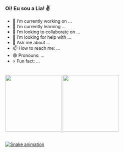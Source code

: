 ### Oi! Eu sou a Lia! ✌


- 🔭 I’m currently working on ...
- 🌱 I’m currently learning ...
- 👯 I’m looking to collaborate on ...
- 🤔 I’m looking for help with ...
- 💬 Ask me about ...
- 📫 How to reach me: ...
- 😄 Pronouns: ...
- ⚡ Fun fact: ...

 ##

<div>
  <a href="https://github.com/lialaurindo">
  <img height="180em" src="https://github-readme-stats.vercel.app/api?username=lialaurindo&show_icons=true&theme=merko&include_all_commits=true&count_private=true"/>
  <img height="180em" src="https://github-readme-stats.vercel.app/api/top-langs/?username=lialaurindo&layout=compact&langs_count=7&theme=merko"/>
</div>
  
  ##
  ![Snake animation](https://github.com/lialaurindo/lialaurindo/blob/output/github-contribution-grid-snake.svg)
